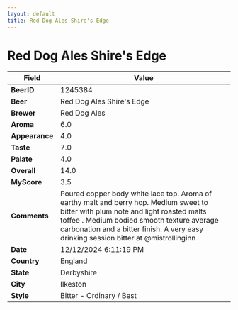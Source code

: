 ```yaml
---
layout: default
title: Red Dog Ales Shire's Edge
---
```


# Red Dog Ales Shire's Edge

| Field         | Value     |
|---------------|-----------|
| **BeerID** | 1245384 |
| **Beer** | Red Dog Ales Shire's Edge |
| **Brewer** | Red Dog Ales |
| **Aroma** | 6.0 |
| **Appearance** | 4.0 |
| **Taste** | 7.0 |
| **Palate** | 4.0 |
| **Overall** | 14.0 |
| **MyScore** | 3.5 |
| **Comments** | Poured copper body white lace top.  Aroma of earthy malt and berry hop. Medium sweet to bitter with plum note and light roasted malts toffee . Medium bodied smooth texture average carbonation and a bitter finish.  A very easy drinking session bitter at @mistrollinginn  |
| **Date** | 12/12/2024 6:11:19 PM |
| **Country** | England |
| **State** | Derbyshire |
| **City** | Ilkeston |
| **Style** | Bitter - Ordinary / Best |
